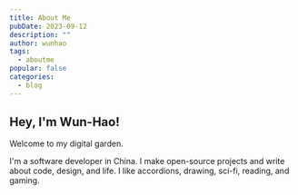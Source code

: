 ```yaml
---
title: About Me
pubDate: 2023-09-12
description: ""
author: wunhao
tags:
  - aboutme
popular: false
categories:
  - blog
---
```


## Hey, I'm Wun-Hao!

Welcome to my digital garden.

I'm a software developer in China. I make open-source projects and write about code, design, and life. I like accordions, drawing, sci-fi, reading, and gaming.

